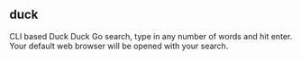 ## duck  

CLI based Duck Duck Go search, type in any number of words and hit enter. Your default web browser will be opened with your search.
